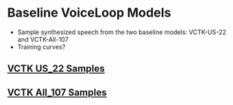 # Baseline VoiceLoop Models

* Sample synthesized speech from the two baseline models: VCTK-US-22 and VCTK-All-107
* Training curves?

## [VCTK US_22 Samples](vctk_us_22_samples.md)

## [VCTK All_107 Samples](vctk_all_107_samples.md)
